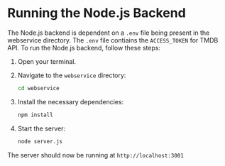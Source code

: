 # Running the Node.js Backend

The Node.js backend is dependent on a `.env` file being present in the webservice directory. The `.env` file contiains the `ACCESS_TOKEN` for TMDB API. To run the Node.js backend, follow these steps:

1. Open your terminal.

2. Navigate to the `webservice` directory:

    ```bash
    cd webservice
    ```

3. Install the necessary dependencies:

    ```bash
    npm install
    ```

4. Start the server:

    ```bash
    node server.js
    ```

The server should now be running at `http://localhost:3001`